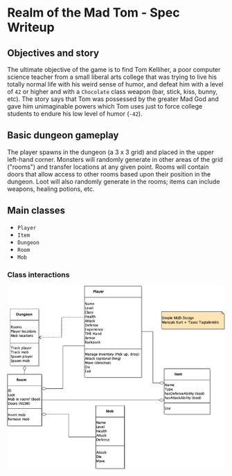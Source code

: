 # Realm of the Mad Tom - Spec Writeup

## Objectives and story
The ultimate objective of the game is to find Tom Kelliher, a poor computer science teacher from a small liberal arts college that was trying to live his totally normal life with his weird sense of humor, and defeat him with a level of `42` or higher and with a `Chocolate` class weapon (bar, stick, kiss, bunny, etc). The story says that Tom was possessed by the greater Mad God and gave him unimaginable powers which Tom uses just to force college students to endure his low level  of humor (`-42`).

## Basic dungeon gameplay
The player spawns in the dungeon (a 3 x 3 grid) and placed in the upper left-hand corner. Monsters will randomly generate in other areas of the grid ("rooms") and transfer locations at any given point. Rooms will contain doors that allow access to other rooms based upon their position in the dungeon. Loot will also randomly generate in the rooms; items can include weapons, healing potions, etc.

## Main classes
- `Player`
- `Item`
- `Dungeon`
- `Room`
- `Mob`

### Class interactions
![Spec](projectmud_1.0.0.png)